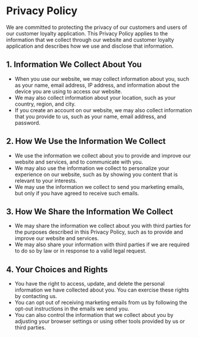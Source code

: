 # Privacy Policy

We are committed to protecting the privacy of our customers and users of our customer loyalty application. This Privacy Policy applies to the information that we collect through our website and customer loyalty application and describes how we use and disclose that information.

## 1. Information We Collect About You

- When you use our website, we may collect information about you, such as your name, email address, IP address, and information about the device you are using to access our website.
- We may also collect information about your location, such as your country, region, and city.
- If you create an account on our website, we may also collect information that you provide to us, such as your name, email address, and password.

## 2. How We Use the Information We Collect

- We use the information we collect about you to provide and improve our website and services, and to communicate with you.
- We may also use the information we collect to personalize your experience on our website, such as by showing you content that is relevant to your interests.
- We may use the information we collect to send you marketing emails, but only if you have agreed to receive such emails.

## 3. How We Share the Information We Collect

- We may share the information we collect about you with third parties for the purposes described in this Privacy Policy, such as to provide and improve our website and services.
- We may also share your information with third parties if we are required to do so by law or in response to a valid legal request.

## 4. Your Choices and Rights

- You have the right to access, update, and delete the personal information we have collected about you. You can exercise these rights by contacting us.
- You can opt out of receiving marketing emails from us by following the opt-out instructions in the emails we send you.
- You can also control the information that we collect about you by adjusting your browser settings or using other tools provided by us or third parties.